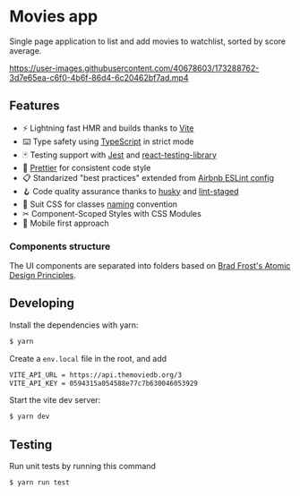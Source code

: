 # Movies app

Single page application to list and add movies to watchlist, sorted by score average.

https://user-images.githubusercontent.com/40678603/173288762-3d7e65ea-c6f0-4b6f-86d4-6c20462bf7ad.mp4

## Features

- ⚡️ Lightning fast HMR and builds thanks to [Vite](https://vitejs.dev/)
- ⌨️ Type safety using [TypeScript](https://www.typescriptlang.org/) in strict mode
- 🃏 Testing support with [Jest](https://jestjs.io/) and [react-testing-library](https://testing-library.com/docs/react-testing-library/intro/)
- 🌈 [Prettier](https://prettier.io/) for consistent code style
- 📋 Standarized "best practices" extended from [Airbnb ESLint config](https://www.npmjs.com/package/eslint-config-airbnb)
- 🪝 Code quality assurance thanks to [husky](https://github.com/typicode/husky) and [lint-staged](https://github.com/okonet/lint-staged)
- 📐 Suit CSS for classes [naming](https://github.com/suitcss/suit/blob/master/doc/naming-conventions.md) convention
- ✂ Component-Scoped Styles with CSS Modules
- 📱 Mobile first approach

### Components structure

The UI components are separated into folders based on [Brad Frost's Atomic Design Principles](https://bradfrost.com/blog/post/atomic-web-design/).

## Developing

Install the dependencies with yarn:

```sh
$ yarn
```

Create a `env.local` file in the root, and add

```sh
VITE_API_URL = https://api.themoviedb.org/3
VITE_API_KEY = 0594315a054588e77c7b630046053929
```

Start the vite dev server:

```sh
$ yarn dev
```

## Testing

Run unit tests by running this command

```sh
$ yarn run test
```
